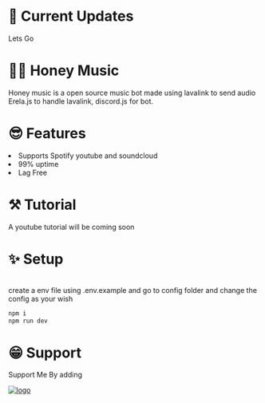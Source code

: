 #  Current Updates
Lets Go 

# 🐝🍯 Honey Music
Honey music is a open source music bot made using lavalink to send audio
Erela.js to handle lavalink,
discord.js for bot.

# 😎 Features
<li> Supports Spotify youtube and soundcloud</li>
<li> 99% uptime</li>
<li> Lag Free </li>

# ⚒ Tutorial
A youtube tutorial will be coming soon

# ✨ Setup
<br>
create a env file using .env.example
and go to config folder and change the config as your wish

```bash
npm i
npm run dev
```

# 😁 Support
Support Me By adding 

<a href="https://discord.com/api/oauth2/authorize?client_id=934832369385472011&permissions=8&scope=bot%20applications.commands"><img src="https://media.discordapp.net/attachments/928190125626785834/940091148016431125/5ED17925-5DF2-47F0-B780-911CE0B00D18.png" alt="logo"></a> 
